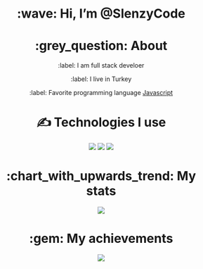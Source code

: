 <div align="center">
<h1> :wave: Hi, I’m @SlenzyCode </h1>
  
<h1> :grey_question: About </h1>
  <p> :label: I am full stack develoer </p>
  <p> :label: I live in Turkey </p>
  <p> :label: Favorite programming language <a href="https://tr.wikipedia.org/wiki/JavaScript"> Javascript </a> </p>


<h1> ✍ Technologies I use </h1>
<img src="https">
<img src="https://skillicons.dev/icons?i=js,ts,cs,react,nodejs,mongodb,html,css,vscode,atom,discord&theme=dark" />
<img src="https://lanyard-profile-readme.vercel.app/api/1070795507082985524?hideDiscrim=true" />

<h1> :chart_with_upwards_trend: My stats </h1>
<img src="https://skillicons.dev/icons?i=js,ts,nodejs,cs,mongodb,html,css,react,vscode,discord&theme=dark" />

<h1> :gem: My achievements </h1>
<img src="https://github-profile-trophy.vercel.app/?username=Spestez&theme=onedark" />
